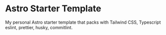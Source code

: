 # Astro Starter Template

My personal Astro starter template that packs with Tailwind CSS, Typescript eslint, prettier, husky, commitlint.
